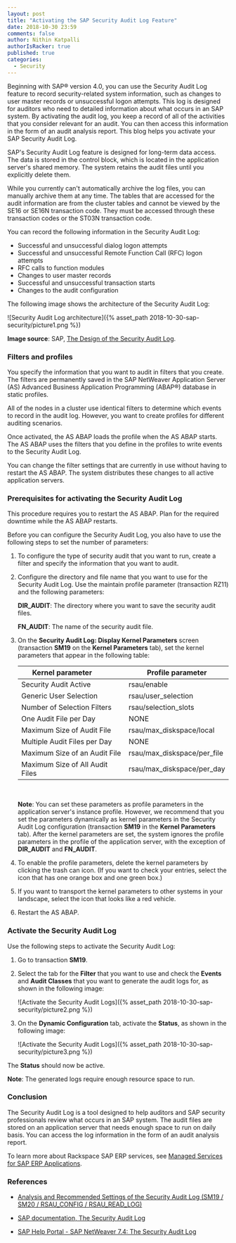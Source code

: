 ```yaml
---
layout: post
title: "Activating the SAP Security Audit Log Feature"
date: 2018-10-30 23:59
comments: false
author: Nithin Katpalli
authorIsRacker: true
published: true
categories:
  - Security
---
```


Beginning with SAP&reg; version 4.0, you can use the Security Audit Log
feature to record security-related system information, such as changes to user
master records or unsuccessful logon attempts. This log is designed for
auditors who need to detailed information about what occurs in an SAP system.
By activating the audit log, you keep a record of all of the activities that
you consider relevant for an audit. You can then access this information in
the form of an audit analysis report. This blog helps you activate your SAP
Security Audit Log.

<!-- more -->

SAP's Security Audit Log feature is designed for long-term data access. The
data is stored in the control block, which is located in the application
server's shared memory. The system retains the audit files until you
explicitly delete them.

While you currently can't automatically archive the log files, you can
manually archive them at any time. The tables that are accessed for the audit
information are from the cluster tables and cannot be viewed by
the SE16 or SE16N transaction code. They must be accessed through these
transaction codes or the ST03N transaction code.

You can record the following information in the Security Audit Log:

- Successful and unsuccessful dialog logon attempts
- Successful and unsuccessful Remote Function Call (RFC) logon attempts
- RFC calls to function modules
- Changes to user master records
- Successful and unsuccessful transaction starts
- Changes to the audit configuration

The following image shows the architecture of the Security Audit Log:

![Security Audit Log
architecture]({% asset_path 2018-10-30-sap-security/picture1.png %})

**Image source**: SAP, [The Design of the Security Audit
Log](https://help.sap.com/saphelp_nwmobile711/helpdata/en/4d/41bf80aa601c86e10000000a42189b/frameset.htm).

### Filters and profiles

You specify the information that you want to audit in filters that you create.
The filters are permanently saved in the SAP NetWeaver Application Server (AS)
Advanced Business Application Programming (ABAP®) database in static profiles.

All of the nodes in a cluster use identical filters to determine which events
to record in the audit log. However, you want to create profiles for
different auditing scenarios.

Once activated, the AS ABAP loads the profile when the AS ABAP starts. The AS
ABAP uses the filters that you define in the profiles to write events to the
Security Audit Log.

You can change the filter settings that are currently in use without having to
restart the AS ABAP. The system distributes these changes to all active
application servers.

### Prerequisites for activating the Security Audit Log

This procedure requires you to restart the AS ABAP. Plan for the
required downtime while the AS ABAP restarts.

Before you can configure the Security Audit Log, you also have to use the
following steps to set the number of parameters:

1. To configure the type of security audit that you want to run, create a
   filter and specify the information that you want to audit.

2. Configure the directory and file name that you want to use for the Security
   Audit Log. Use the maintain profile parameter (transaction RZ11) and the
   following parameters:

    **DIR\_AUDIT**: The directory where you want to save the security
    audit files.

    **FN\_AUDIT**: The name of the security audit file.

3. On the **Security Audit Log: Display Kernel Parameters** screen (transaction
   **SM19** on the **Kernel Parameters** tab), set the kernel parameters
   that appear in the following table:

    | **Kernel parameter** &nbsp; &nbsp;  &nbsp;  &nbsp;  &nbsp;                     | **Profile parameter** |
    |---------------------------------     |-----------------------------|
    | Security Audit Active | rsau/enable |
    | Generic User Selection | rsau/user\_selection |
    | Number of Selection Filters | rsau/selection\_slots |
    | One Audit File per Day | NONE |
    | Maximum Size of Audit File | rsau/max\_diskspace/local |
    | Multiple Audit Files per Day | NONE |
    | Maximum Size of an Audit File | rsau/max\_diskspace/per\_file |
    | Maximum Size of All Audit Files &nbsp; &nbsp;  &nbsp; | rsau/max\_diskspace/per\_day |
    <br />

    **Note**: You can set these parameters as profile parameters in the
    application server's instance profile. However, we recommend that you set
    the parameters dynamically as kernel parameters in the Security Audit Log
    configuration (transaction **SM19** in the **Kernel Parameters** tab).
    After the kernel parameters are set, the system ignores the profile
    parameters in the profile of the application server, with the exception of
    **DIR_AUDIT** and **FN_AUDIT**.

4. To enable the profile parameters, delete the kernel parameters by clicking
   the trash can icon. (If you want to check your entries, select the icon
   that has one orange box and one green box.)

5. If you want to transport the kernel parameters to other systems in your
   landscape, select the icon that looks like a red vehicle.

6.	Restart the AS ABAP.

### Activate the Security Audit Log

Use the following steps to activate the Security Audit Log:

1. Go to transaction **SM19**.

2. Select the tab for the **Filter** that you want to use and check the
   **Events** and **Audit Classes** that you want to generate the audit logs
   for, as shown in the following image:

    ![Activate the Security Audit
    Logs]({% asset_path 2018-10-30-sap-security/picture2.png %})

3. On the **Dynamic Configuration** tab, activate the **Status**, as shown in
   the following image:

    ![Activate the Security Audit
    Logs]({% asset_path 2018-10-30-sap-security/picture3.png %})

The **Status** should now be active.

**Note**: The generated logs require enough resource space to run.

### Conclusion

The Security Audit Log is a tool designed to help auditors and SAP security
professionals review what occurs in an SAP system. The audit files are stored
on an application server that needs enough space to run on daily basis. You
can access the log information in the form of an audit analysis report.

To learn more about Rackspace SAP ERP services, see [Managed Services for SAP ERP
Applications](https://www.rackspace.com/sap/erp).

### References

- [Analysis and Recommended Settings of the Security Audit Log (SM19 / SM20 /
  RSAU_CONFIG /
  RSAU_READ_LOG)](https://blogs.sap.com/2014/12/11/analysis-and-recommended-settings-of-the-security-audit-log-sm19-sm20/)

- [SAP documentation, The Security Audit
  Log](https://help.sap.com/saphelp_nw70/helpdata/en/c7/69bcb7f36611d3a6510000e835363f/frameset.htm)

- [SAP Help Portal - SAP NetWeaver 7.4: The Security Audit
  Log](https://help.sap.com/viewer/56bf1265a92e4b4d9a72448c579887af/7.4.19/en-US/c769bcb7f36611d3a6510000e835363f.html)
